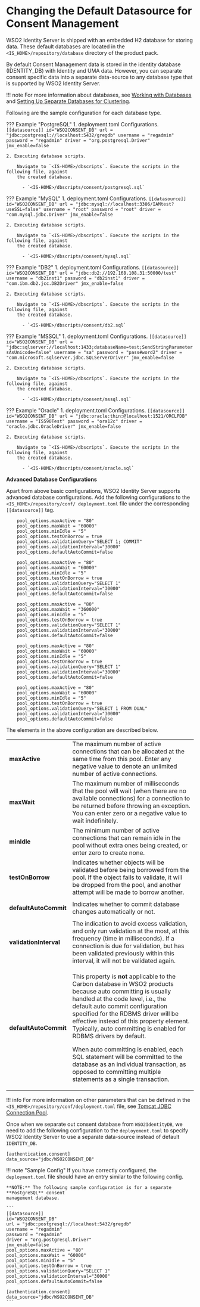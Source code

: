 # Changing the Default Datasource for Consent Management

WSO2 Identity Server is shipped with an embedded H2 database for storing data. 
These default databases are located in the `<IS_HOME>/repository/database` directory 
of the product pack.

By default Consent Management data is stored in the identity database (IDENTITY_DB) with 
Identity and UMA data. However, you can separate consent specific data into a separate 
data-source to any database type that is supported by WSO2 Identity Server.

!!! note
    For more information about databases, see 
    [Working with Databases](../../setup/working-with-databases) and 
    [Setting Up Separate Databases for Clustering](../../setup/setting-up-separate-databases-for-clustering).

Following are the sample configuration for each database type.

??? Example "PostgreSQL"
    1. deployment.toml Configurations.
        ```
        [[datasource]]
        id="WSO2CONSENT_DB"
        url = "jdbc:postgresql://localhost:5432/gregdb"
        username = "regadmin"
        password = "regadmin"
        driver = "org.postgresql.Driver"
        jmx_enable=false
        ```
        
    2. Executing database scripts. 
    
        Navigate to `<IS-HOME>/dbscripts`. Execute the scripts in the following file, against 
        the created database.    
            
          - `<IS-HOME>/dbscripts/consent/postgresql.sql`
          
??? Example "MySQL"
    1. deployment.toml Configurations.
        ```
        [[datasource]]
        id="WSO2CONSENT_DB"
        url = "jdbc:mysql://localhost:3306/IAMtest?useSSL=false"
        username = "root"
        password = "root"
        driver = "com.mysql.jdbc.Driver"
        jmx_enable=false
        ```
        
    2. Executing database scripts. 
    
        Navigate to `<IS-HOME>/dbscripts`. Execute the scripts in the following file, against 
        the created database.    
            
          - `<IS-HOME>/dbscripts/consent/mysql.sql`

??? Example "DB2"
    1. deployment.toml Configurations.
        ```
        [[datasource]]
        id="WSO2CONSENT_DB"
        url = "jdbc:db2://192.168.108.31:50000/test"
        username = "db2inst1"
        password = "db2inst1"
        driver = "com.ibm.db2.jcc.DB2Driver"
        jmx_enable=false
        ```
        
    2. Executing database scripts. 
    
        Navigate to `<IS-HOME>/dbscripts`. Execute the scripts in the following file, against 
        the created database.    
            
          - `<IS-HOME>/dbscripts/consent/db2.sql`

??? Example "MSSQL"
    1. deployment.toml Configurations.
        ```
        [[datasource]]
        id="WSO2CONSENT_DB"
        url = "jdbc:sqlserver://localhost:1433;databaseName=test;SendStringParametersAsUnicode=false"
        username = "sa"
        password = "pass#word2"
        driver = "com.microsoft.sqlserver.jdbc.SQLServerDriver"
        jmx_enable=false
        ```
        
    2. Executing database scripts. 
    
        Navigate to `<IS-HOME>/dbscripts`. Execute the scripts in the following file, against 
        the created database.    
            
          - `<IS-HOME>/dbscripts/consent/mssql.sql`

??? Example "Oracle"
    1. deployment.toml Configurations.
        ```
        [[datasource]]
        id="WSO2CONSENT_DB"
        url = "jdbc:oracle:thin:@localhost:1521/ORCLPDB"
        username = "IS590Test"
        password = "ora12c"
        driver = "oracle.jdbc.OracleDriver"
        jmx_enable=false
        ```
        
    2. Executing database scripts. 
    
        Navigate to `<IS-HOME>/dbscripts`. Execute the scripts in the following file, against 
        the created database.    
            
          - `<IS-HOME>/dbscripts/consent/oracle.sql`


**Advanced Database Configurations**

Apart from above basic configurations, WSO2 Identity Server supports advanced database 
configurations. Add the following configurations to the `<IS_HOME>/repository/conf/
deployment.toml` file under the corresponding `[[datasource]]` tag.

``` tab="PostgreSQL"
    pool_options.maxActive = "80"
    pool_options.maxWait = "60000"
    pool_options.minIdle = "5"
    pool_options.testOnBorrow = true
    pool_options.validationQuery="SELECT 1; COMMIT"
    pool_options.validationInterval="30000"
    pool_options.defaultAutoCommit=false
```

``` tab="MySQL"
    pool_options.maxActive = "80"
    pool_options.maxWait = "60000"
    pool_options.minIdle = "5"
    pool_options.testOnBorrow = true
    pool_options.validationQuery="SELECT 1"
    pool_options.validationInterval="30000"
    pool_options.defaultAutoCommit=false
```

``` tab="DB2"
    pool_options.maxActive = "80"
    pool_options.maxWait = "360000"
    pool_options.minIdle = "5"
    pool_options.testOnBorrow = true
    pool_options.validationQuery="SELECT 1"
    pool_options.validationInterval="30000"
    pool_options.defaultAutoCommit=false
```

``` tab="MSSQL"
    pool_options.maxActive = "80"
    pool_options.maxWait = "60000"
    pool_options.minIdle = "5"
    pool_options.testOnBorrow = true
    pool_options.validationQuery="SELECT 1"
    pool_options.validationInterval="30000"
    pool_options.defaultAutoCommit=false
```

``` tab="Oracle"
    pool_options.maxActive = "80"
    pool_options.maxWait = "60000"
    pool_options.minIdle = "5"
    pool_options.testOnBorrow = true
    pool_options.validationQuery="SELECT 1 FROM DUAL"
    pool_options.validationInterval="30000"
    pool_options.defaultAutoCommit=false
```

The elements in the above configuration are described below.   

<table>
<tr class="even">
<td><strong>maxActive</strong></td>
<td>The maximum number of active connections that can be allocated at the same time from this pool. 
Enter any negative value to denote an unlimited number of active connections.</td>
</tr>
<tr class="odd">
<td><strong>maxWait</strong></td>
<td>The maximum number of milliseconds that the pool will wait (when there are no available 
connections) for a connection to be returned before throwing an exception. You can enter 
zero or a negative value to wait indefinitely.</td>
</tr>
<tr class="even">
<td><strong>minIdle</strong></td>
<td>The minimum number of active connections that can remain idle in the pool without 
extra ones being created, or enter zero to create none.</td>
</tr>
<tr class="odd">
<td><p><strong>testOnBorrow</strong></p></td>
<td>Indicates whether objects will be validated before being borrowed from the pool. If 
the object fails to validate, it will be dropped from the pool, and another attempt 
will be made to borrow another.</td>
</tr>
<tr class="even">
<td><p><strong>defaultAutoCommit</strong></p></td>
<td>Indicates whether to commit database changes automatically or not.</td>
</tr>
<tr class="odd">
<td><strong>validationInterval</strong></td>
<td>The indication to avoid excess validation, and only run validation at the most, 
at this frequency (time in milliseconds). If a connection is due for validation, but has 
been validated previously within this interval, it will not be validated again.</td>
</tr>
<tr class="even">
<td><strong>defaultAutoCommit</strong></td>
<td><div class="content-wrapper">
<p>This property is <strong>not</strong> applicable to the Carbon database in WSO2 
products because auto committing is usually handled at the code level, i.e., the 
default auto commit configuration specified for the RDBMS driver will be effective 
instead of this property element. Typically, auto committing is enabled for RDBMS 
drivers by default.</p>
<p>When auto committing is enabled, each SQL statement will be committed to the 
database as an individual transaction, as opposed to committing multiple statements 
as a single transaction.</p>
</td>
</tr>
</tbody>
</table>
    
!!! info 
    For more information on other parameters that can be defined in
    the `<IS_HOME>/repository/conf/deployment.toml` file, see [Tomcat
    JDBC Connection
    Pool](http://tomcat.apache.org/tomcat-9.0-doc/jdbc-pool.html#Tomcat_JDBC_Enhanced_Attributes).


Once when we separate out consent database from `WSO2IdentityDB`, we need to add the 
following configuration to the `deployement.toml` to specify WSO2 Identity Server to 
use a separate data-source instead of default `IDENTITY_DB`.

```
[authentication.consent]
data_source="jdbc/WSO2CONSENT_DB"
```  

!!! note "Sample Config"
    If you have correctly configured, the `deployment.toml` file should have an entry 
    similar to the following config. 
    
    **NOTE:** The following sample configuration is for a separate **PostgreSQL** consent 
    management database.
    
    ```
    [[datasource]]
    id="WSO2CONSENT_DB"
    url = "jdbc:postgresql://localhost:5432/gregdb"
    username = "regadmin"
    password = "regadmin"
    driver = "org.postgresql.Driver"
    jmx_enable=false
    pool_options.maxActive = "80"
    pool_options.maxWait = "60000"
    pool_options.minIdle = "5"
    pool_options.testOnBorrow = true
    pool_options.validationQuery="SELECT 1"
    pool_options.validationInterval="30000"
    pool_options.defaultAutoCommit=false
    
    [authentication.consent]
    data_source="jdbc/WSO2CONSENT_DB"
    ``` 